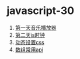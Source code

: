 # javascript-30
1. [第一天音乐播放器](https://huangchucai.github.io/javascript-30/one-day/)
2. [第二天js时钟](https://huangchucai.github.io/javascript-30/two-day/)
3. [动态设置css](https://huangchucai.github.io/javascript-30/three-day/)
4. [数组常用api](https://huangchucai.github.io/javascript-30/three-day/)
